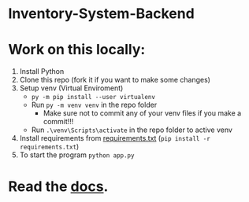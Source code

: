 # Inventory-System-Backend

# Work on this locally:

1. Install Python
2. Clone this repo (fork it if you want to make some changes)
3. Setup venv (Virtual Enviroment)
   * `py -m pip install --user virtualenv`
   * Run `py -m venv venv` in the repo folder
     * Make sure not to commit any of your venv files if you make a commit!!!
   * Run `.\venv\Scripts\activate` in the repo folder to active venv
4. Install requirements from [requirements.txt](https://github.com/GoldenEdit/Inventory-System-Backend/blob/main/requirements.txt) (`pip install -r requirements.txt`)
5. To start the program `python app.py`


# Read the [docs](https://github.com/GoldenEdit/Inventory-System-Backend/wiki).
